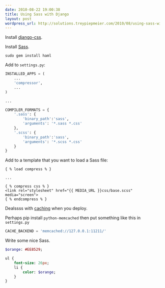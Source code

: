 ```yaml
---
date: 2010-08-22 19:00:38
title: Using Sass with Django
layout: post
wordpress_url: http://solutions.treypiepmeier.com/2010/08/using-sass-with-django/
---
```

Install [django-css](http://github.com/dziegler/django-css/).

Install [Sass](http://sass-lang.com/).
	
	sudo gem install haml

Add to `settings.py`:

``` python settings.py
INSTALLED_APPS = (
	...
	'compressor',
	...
)

...

COMPILER_FORMATS = {
    '.sass': {
        'binary_path':'sass',
        'arguments': '*.sass *.css'
    },
    '.scss': {
        'binary_path':'sass',
        'arguments': '*.scss *.css'
    }
}
```

Add to a template that you want to load a Sass file:
	
``` django
{ % load compress % }

...

{ % compress css % }
<link rel="stylesheet" href="{{ MEDIA_URL }}css/base.scss" media="screen">
{ % endcompress % }
```

Dealssss with [caching](http://docs.djangoproject.com/en/dev/topics/cache/) when you deploy.

Perhaps pip install `python-memcached` then put something like this in 
`settings.py`

``` python
CACHE_BACKEND = 'memcached://127.0.0.1:11211/'
```

Write some nice Sass.

``` sass Your snazzy Sass file
$orange: #EE8529;

ul {
	font-size: 26px;
	li {
		color: $orange;
	}
}
```
